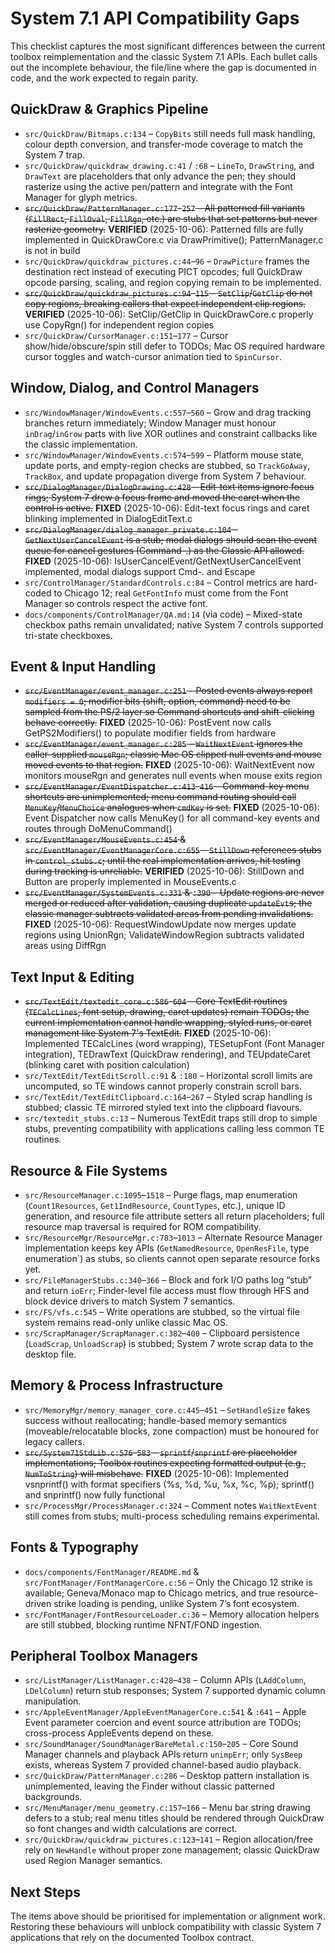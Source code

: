 # System 7.1 API Compatibility Gaps

This checklist captures the most significant differences between the current toolbox reimplementation and the classic System 7.1 APIs. Each bullet calls out the incomplete behaviour, the file/line where the gap is documented in code, and the work expected to regain parity.

## QuickDraw & Graphics Pipeline
- `src/QuickDraw/Bitmaps.c:134` – `CopyBits` still needs full mask handling, colour depth conversion, and transfer-mode coverage to match the System 7 trap.
- `src/QuickDraw/quickdraw_drawing.c:41` / `:68` – `LineTo`, `DrawString`, and `DrawText` are placeholders that only advance the pen; they should rasterize using the active pen/pattern and integrate with the Font Manager for glyph metrics.
- ~~`src/QuickDraw/PatternManager.c:177`–`257` – All patterned fill variants (`FillRect`, `FillOval`, `FillRgn`, etc.) are stubs that set patterns but never rasterize geometry.~~ **VERIFIED** (2025-10-06): Patterned fills are fully implemented in QuickDrawCore.c via DrawPrimitive(); PatternManager.c is not in build
- `src/QuickDraw/quickdraw_pictures.c:44`–`96` – `DrawPicture` frames the destination rect instead of executing PICT opcodes; full QuickDraw opcode parsing, scaling, and region copying remain to be implemented.
- ~~`src/QuickDraw/quickdraw_pictures.c:94`–`115` – `SetClip`/`GetClip` do not copy regions, breaking callers that expect independent clip regions.~~ **VERIFIED** (2025-10-06): SetClip/GetClip in QuickDrawCore.c properly use CopyRgn() for independent region copies
- `src/QuickDraw/CursorManager.c:151`–`177` – Cursor show/hide/obscure/spin still defer to TODOs; Mac OS required hardware cursor toggles and watch-cursor animation tied to `SpinCursor`.

## Window, Dialog, and Control Managers
- `src/WindowManager/WindowEvents.c:557`–`560` – Grow and drag tracking branches return immediately; Window Manager must honour `inDrag`/`inGrow` parts with live XOR outlines and constraint callbacks like the classic implementation.
- `src/WindowManager/WindowEvents.c:574`–`599` – Platform mouse state, update ports, and empty-region checks are stubbed, so `TrackGoAway`, `TrackBox`, and update propagation diverge from System 7 behaviour.
- ~~`src/DialogManager/DialogDrawing.c:428` – Edit-text items ignore focus rings; System 7 drew a focus frame and moved the caret when the control is active.~~ **FIXED** (2025-10-06): Edit-text focus rings and caret blinking implemented in DialogEditText.c
- ~~`src/DialogManager/dialog_manager_private.c:104` – `GetNextUserCancelEvent` is a stub; modal dialogs should scan the event queue for cancel gestures (Command-.) as the Classic API allowed.~~ **FIXED** (2025-10-06): IsUserCancelEvent/GetNextUserCancelEvent implemented, modal dialogs support Cmd-. and Escape
- `src/ControlManager/StandardControls.c:84` – Control metrics are hard-coded to Chicago 12; real `GetFontInfo` must come from the Font Manager so controls respect the active font.
- `docs/components/ControlManager/QA.md:14` (via code) – Mixed-state checkbox paths remain unvalidated; native System 7 controls supported tri-state checkboxes.

## Event & Input Handling
- ~~`src/EventManager/event_manager.c:251` – Posted events always report `modifiers = 0`; modifier bits (shift, option, command) need to be sampled from the PS/2 layer so Command shortcuts and shift-clicking behave correctly.~~ **FIXED** (2025-10-06): PostEvent now calls GetPS2Modifiers() to populate modifier fields from hardware
- ~~`src/EventManager/event_manager.c:285` – `WaitNextEvent` ignores the caller-supplied `mouseRgn`; classic Mac OS clipped null events and mouse moved events to that region.~~ **FIXED** (2025-10-06): WaitNextEvent now monitors mouseRgn and generates null events when mouse exits region
- ~~`src/EventManager/EventDispatcher.c:413`–`416` – Command-key menu shortcuts are unimplemented; menu command routing should call `MenuKey`/`MenuChoice` analogues when `cmdKey` is set.~~ **FIXED** (2025-10-06): Event Dispatcher now calls MenuKey() for all command-key events and routes through DoMenuCommand()
- ~~`src/EventManager/MouseEvents.c:454` & `src/EventManager/EventManagerCore.c:655` – `StillDown` references stubs in `control_stubs.c`; until the real implementation arrives, hit testing during tracking is unreliable.~~ **VERIFIED** (2025-10-06): StillDown and Button are properly implemented in MouseEvents.c
- ~~`src/EventManager/SystemEvents.c:331` & `:390` – Update regions are never merged or reduced after validation, causing duplicate `updateEvt`s; the classic manager subtracts validated areas from pending invalidations.~~ **FIXED** (2025-10-06): RequestWindowUpdate now merges update regions using UnionRgn; ValidateWindowRegion subtracts validated areas using DiffRgn

## Text Input & Editing
- ~~`src/TextEdit/textedit_core.c:586`–`604` – Core TextEdit routines (`TECalcLines`, font setup, drawing, caret updates) remain TODOs; the current implementation cannot handle wrapping, styled runs, or caret management like System 7's TextEdit.~~ **FIXED** (2025-10-06): Implemented TECalcLines (word wrapping), TESetupFont (Font Manager integration), TEDrawText (QuickDraw rendering), and TEUpdateCaret (blinking caret with position calculation)
- `src/TextEdit/TextEditScroll.c:91` & `:180` – Horizontal scroll limits are uncomputed, so TE windows cannot properly constrain scroll bars.
- `src/TextEdit/TextEditClipboard.c:164`–`267` – Styled scrap handling is stubbed; classic TE mirrored styled text into the clipboard flavours.
- `src/textedit_stubs.c:13` – Numerous TextEdit traps still drop to simple stubs, preventing compatibility with applications calling less common TE routines.

## Resource & File Systems
- `src/ResourceManager.c:1095`–`1518` – Purge flags, map enumeration (`Count1Resources`, `Get1IndResource`, `CountTypes`, etc.), unique ID generation, and resource file attribute setters all return placeholders; full resource map traversal is required for ROM compatibility.
- `src/ResourceMgr/ResourceMgr.c:783`–`1013` – Alternate Resource Manager implementation keeps key APIs (`GetNamedResource`, `OpenResFile`, type enumeration`) as stubs, so clients cannot open separate resource forks yet.
- `src/FileManagerStubs.c:340`–`366` – Block and fork I/O paths log “stub” and return `ioErr`; Finder-level file access must flow through HFS and block device drivers to match System 7 semantics.
- `src/FS/vfs.c:545` – Write operations are stubbed, so the virtual file system remains read-only unlike classic Mac OS.
- `src/ScrapManager/ScrapManager.c:382`–`400` – Clipboard persistence (`LoadScrap`, `UnloadScrap`) is stubbed; System 7 wrote scrap data to the desktop file.

## Memory & Process Infrastructure
- `src/MemoryMgr/memory_manager_core.c:445`–`451` – `SetHandleSize` fakes success without reallocating; handle-based memory semantics (moveable/relocatable blocks, zone compaction) must be honoured for legacy callers.
- ~~`src/System71StdLib.c:576`–`583` – `sprintf`/`snprintf` are placeholder implementations; Toolbox routines expecting formatted output (e.g., `NumToString`) will misbehave.~~ **FIXED** (2025-10-06): Implemented vsnprintf() with format specifiers (%s, %d, %u, %x, %c, %p); sprintf() and snprintf() now fully functional
- `src/ProcessMgr/ProcessManager.c:324` – Comment notes `WaitNextEvent` still comes from stubs; multi-process scheduling remains experimental.

## Fonts & Typography
- `docs/components/FontManager/README.md` & `src/FontManager/FontManagerCore.c:56` – Only the Chicago 12 strike is available; Geneva/Monaco map to Chicago metrics, and true resource-driven strike loading is pending, unlike System 7’s font ecosystem.
- `src/FontManager/FontResourceLoader.c:36` – Memory allocation helpers are still stubbed, blocking runtime NFNT/FOND ingestion.

## Peripheral Toolbox Managers
- `src/ListManager/ListManager.c:428`–`438` – Column APIs (`LAddColumn`, `LDelColumn`) return stub responses; System 7 supported dynamic column manipulation.
- `src/AppleEventManager/AppleEventManagerCore.c:541` & `:641` – Apple Event parameter coercion and event source attribution are TODOs; cross-process AppleEvents depend on these.
- `src/SoundManager/SoundManagerBareMetal.c:150`–`205` – Core Sound Manager channels and playback APIs return `unimpErr`; only `SysBeep` exists, whereas System 7 provided channel-based audio playback.
- `src/QuickDraw/PatternManager.c:286` – Desktop pattern installation is unimplemented, leaving the Finder without classic patterned backgrounds.
- `src/MenuManager/menu_geometry.c:157`–`166` – Menu bar string drawing defers to a stub; real menu titles should be rendered through QuickDraw so font changes and width calculations are correct.
- `src/QuickDraw/quickdraw_pictures.c:123`–`141` – Region allocation/free rely on `NewHandle` without proper zone management; classic QuickDraw used Region Manager semantics.

## Next Steps
The items above should be prioritised for implementation or alignment work. Restoring these behaviours will unblock compatibility with classic System 7 applications that rely on the documented Toolbox contract.
